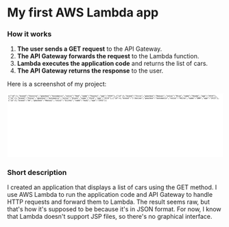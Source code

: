 # My first AWS Lambda app

### How it works

1. **The user sends a GET request** to the API Gateway.
2. **The API Gateway forwards the request** to the Lambda function.
3. **Lambda executes the application code** and returns the list of cars.
4. **The API Gateway returns the response** to the user.


Here is a screenshot of my project:

![Screenshot](https://github.com/PiotrBa/DemoApp-lambda/blob/main/Screenshot.png)


### Short description

I created an application that displays a list of cars using the GET method. 
I use AWS Lambda to run the application code and API Gateway to handle HTTP requests and forward them to Lambda. 
The result seems raw, but that's how it's supposed to be because it's in JSON format. 
For now, I know that Lambda doesn't support JSP files, so there's no graphical interface.
